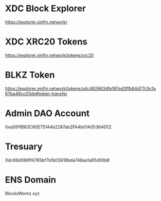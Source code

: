 # XDC Block Explorer
https://explorer.xinfin.network/

# XDC XRC20 Tokens
https://explorer.xinfin.network/tokens/xrc20

# BLKZ Token
https://explorer.xinfin.network/tokens/xdc4826634fe187ed3ffb64d77c5c1a67ba49cc03de#token-transfer

# Admin DAO Account
0xa091fB83C60E75144b2287ab2FA4b01A05364052

# Tresuary
Xdc89d086ff4765bf7b1b03818bda748aa1a65d93b8

# ENS Domain
BlocksWorkz.xyz
